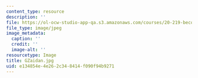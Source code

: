 ```yaml
---
content_type: resource
description: ''
file: https://ol-ocw-studio-app-qa.s3.amazonaws.com/courses/20-219-becoming-the-next-bill-nye-writing-and-hosting-the-educational-show-january-iap-2015/e134854e4e262c348414f090f94b9271_GZaidan.jpg
file_type: image/jpeg
image_metadata:
  caption: ''
  credit: ''
  image-alt: ''
resourcetype: Image
title: GZaidan.jpg
uid: e134854e-4e26-2c34-8414-f090f94b9271
---
```

